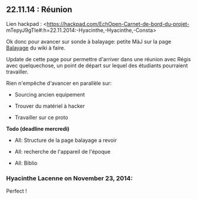 ## 22.11.14 : Réunion



Lien hackpad : <https://hackpad.com/EchOpen-Carnet-de-bord-du-projet-
mTepyJ9gTIe#:h=22.11.2014:-Hyacinthe,-Hyacinthe,-Consta>  
  

Ok donc pour avancer sur sonde à balayage: petite MàJ sur la page
[Balayage](http://echopen.org/index.php?title=Balayage) du wiki à faire.

Update de cette page pour permettre d'arriver dans une réunion avec Régis avec
quelquechose, un point de départ sur lequel des étudiants pourraient
travailler.

Rien n'empêche d'avancer en parallèle sur:

  * Sourcing ancien equipement

  * Trouver du matériel à hacker

  * Travailler sur ce proto

__Todo (deadline mercredi)__

  * All: Structure de la page balayage a revoir

  * All: recherche de l'appareil de l'époque

  * All: Biblio



### **Hyacinthe Lacenne** on November 23, 2014:



Perfect !



